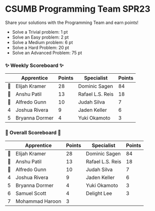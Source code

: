 # CSUMB Programming Team SPR23

Share your solutions with the Programming Team and earn points!

- Solve a Trivial problem: 1 pt
- Solve an Easy problem: 2 pt
- Solve a Medium problem: 6 pt
- Solve a Hard Problem: 20 pt
- Solve an Advanced Problem: 75 pt

### ✨ Weekly Scoreboard ✨
| |Apprentice|Points|Specialist|Points|
|-------|-------|-------|-------|-------|
|🥇|Elijah Kramer|28|Dominic Sagen|84|
|🥈|Anshu Patil|13|Rafael L.S. Reis|18|
|🥉|Alfredo Gunn|10|Judah Silva|7|
|4|Joshua Rivera|9|Jaden Keller|6|
|5|Bryanna Dormer|4|Yuki Okamoto|3|

### 🏁 Overall Scoreboard 🏁
| |Apprentice|Points|Specialist|Points|
|-------|-------|-------|-------|-------|
|🥇|Elijah Kramer|28|Dominic Sagen|84|
|🥈|Anshu Patil|13|Rafael L.S. Reis|18|
|🥉|Alfredo Gunn|10|Judah Silva|7|
|4|Joshua Rivera|9|Jaden Keller|6|
|5|Bryanna Dormer|4|Yuki Okamoto|3|
|6|Samuel Scott|4|Delight Lee|3|
|7|Mohammad Haroon|3| | |
